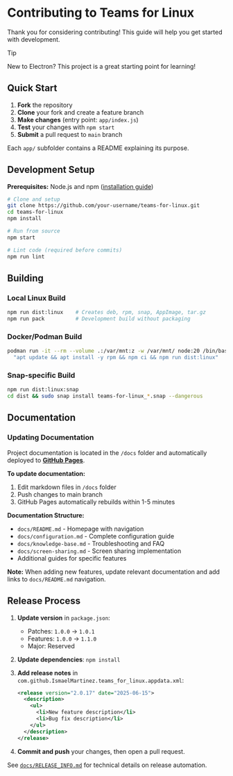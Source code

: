 # Contributing to Teams for Linux

Thank you for considering contributing! This guide will help you get started with development.

> [!TIP]
> New to Electron? This project is a great starting point for learning!

## Quick Start

1. **Fork** the repository
2. **Clone** your fork and create a feature branch
3. **Make changes** (entry point: `app/index.js`)
4. **Test** your changes with `npm start`
5. **Submit** a pull request to `main` branch

Each `app/` subfolder contains a README explaining its purpose.

## Development Setup

**Prerequisites:** Node.js and npm ([installation guide](https://docs.npmjs.com/downloading-and-installing-node-js-and-npm))

```bash
# Clone and setup
git clone https://github.com/your-username/teams-for-linux.git
cd teams-for-linux
npm install

# Run from source
npm start

# Lint code (required before commits)
npm run lint
```

## Building

### Local Linux Build
```bash
npm run dist:linux    # Creates deb, rpm, snap, AppImage, tar.gz
npm run pack          # Development build without packaging
```

### Docker/Podman Build
```bash
podman run -it --rm --volume .:/var/mnt:z -w /var/mnt/ node:20 /bin/bash -c \
  "apt update && apt install -y rpm && npm ci && npm run dist:linux"
```

### Snap-specific Build
```bash
npm run dist:linux:snap
cd dist && sudo snap install teams-for-linux_*.snap --dangerous
```

## Documentation

### Updating Documentation

Project documentation is located in the `/docs` folder and automatically deployed to **[GitHub Pages](https://ismaelmartinez.github.io/teams-for-linux/)**.

**To update documentation:**
1. Edit markdown files in `/docs` folder
2. Push changes to main branch
3. GitHub Pages automatically rebuilds within 1-5 minutes

**Documentation Structure:**
- `docs/README.md` - Homepage with navigation
- `docs/configuration.md` - Complete configuration guide  
- `docs/knowledge-base.md` - Troubleshooting and FAQ
- `docs/screen-sharing.md` - Screen sharing implementation
- Additional guides for specific features

**Note:** When adding new features, update relevant documentation and add links to `docs/README.md` navigation.

## Release Process


1. **Update version** in `package.json`:
   - Patches: `1.0.0` → `1.0.1` 
   - Features: `1.0.0` → `1.1.0`
   - Major: Reserved

2. **Update dependencies**: `npm install`

3. **Add release notes** in `com.github.IsmaelMartinez.teams_for_linux.appdata.xml`:
   ```xml
   <release version="2.0.17" date="2025-06-15">
     <description>
       <ul>
         <li>New feature description</li>
         <li>Bug fix description</li>
       </ul>
     </description>
   </release>
   ```

4. **Commit and push** your changes, then open a pull request.

See [`docs/RELEASE_INFO.md`](docs/RELEASE_INFO.md) for technical details on release automation.
